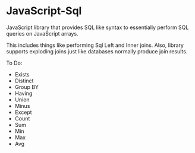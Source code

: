 # JavaScript-Sql
JavaScript library that provides SQL like syntax to essentially perform SQL queries on JavaScript arrays. 

This includes things like performing Sql Left and Inner joins. Also, library supports exploding joins just like databases normally produce join results.

To Do: 
+ Exists
+ Distinct
+ Group BY
+ Having
+ Union
+ Minus
+ Except
+ Count
+ Sum
+ Min
+ Max
+ Avg
